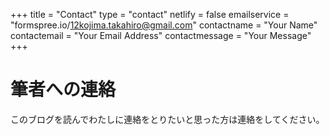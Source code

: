 +++
title = "Contact"
type = "contact"
netlify = false
emailservice = "formspree.io/12kojima.takahiro@gmail.com"
contactname = "Your Name"
contactemail = "Your Email Address"
contactmessage = "Your Message"
+++

# 筆者への連絡

このブログを読んでわたしに連絡をとりたいと思った方は連絡をしてください。
